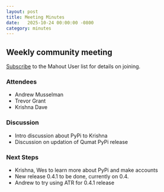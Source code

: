```yaml
---
layout: post
title: Meeting Minutes
date:   2025-10-24 00:00:00 -0800
category: minutes
---
```

## Weekly community meeting
[Subscribe](mailto:user-subscribe@mahout.apache.org) to the Mahout User list for details on joining.

### Attendees
* Andrew Musselman
* Trevor Grant
* Krishna Dave

### Discussion
* Intro discussion about PyPi to Krishna
* Discussion on updation of Qumat PyPi release

### Next Steps
* Krishna, Wes to learn more about PyPi and make accounts
* New release 0.4.1 to be done, currently on 0.4.
* Andrew to try using ATR for 0.4.1 release